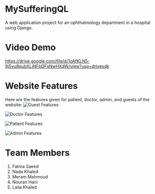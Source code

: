 # MySufferingQL
A web application project for an ophthalmology department in a hospital using Django.
# Video Demo
https://drive.google.com/file/d/1oAfKLN5-9j5vu8pubXLiNFbDFsNwHXdW/view?usp=drivesdk
# Website Features
Here are the features given for patient, doctor, admin, and guests of the website:
![Guest Features](https://github.com/NadaKhaled157/Ophthalmology-Department/assets/125503056/f460b31a-391d-4042-84ea-27bc1a182ff0)

![Doctor Features](https://github.com/NadaKhaled157/Ophthalmology-Department/assets/125503056/eb23a151-b01e-40fe-b348-739ecdc90f6f)

![Patient Features](https://github.com/NadaKhaled157/Ophthalmology-Department/assets/125503056/1c817058-da51-4eb9-80f0-8fe5bcfd694e)

![Admin Features](https://github.com/NadaKhaled157/Ophthalmology-Department/assets/125503056/73991041-c13a-4cf9-a21f-c21a1ef5b619)
# Team Members
1. Fatma Saeed
2. Nada Khaled
3. Meram Mahmoud
4. Nouran Hani
5. Laila Khaled 

